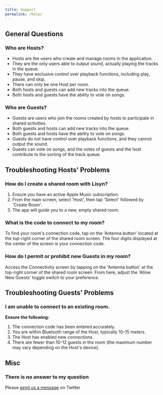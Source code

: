```yaml
---
title: Support
permalink: /help/
---
```


## General Questions

### Who are Hosts?

- Hosts are the users who create and manage rooms in the application.
- They are the only users able to output sound, actually playing the tracks in the queue.
- They have exclusive control over playback functions, including play, pause, and skip.
- There can only be one Host per room.
- Both hosts and guests can add new tracks into the queue.
- Both hosts and guests have the ability to vote on songs.

### Who are Guests?

- Guests are users who join the rooms created by hosts to participate in shared activities.
- Both guests and hosts can add new tracks into the queue.
- Both guests and hosts have the ability to vote on songs.
- Guests do not have control over playback functions, and they cannot output the sound.
- Guests can vote on songs, and the votes of guests and the host contribute to the sorting of the track queue.

## Troubleshooting Hosts' Problems

### How do I create a shared room with Lisyn?

1. Ensure you have an active Apple Music subscription.
2. From the main screen, select 'Host', then tap 'Select' followed by 'Create Room'.
3. The app will guide you to a new, empty shared room.

### What is the code to connect to my room?

To find your room's connection code, tap on the 'Antenna button' located at the top-right corner of the shared room screen. The four digits displayed at the center of the screen is your connection code.

### How do I permit or prohibit new Guests in my room?

Access the Connectivity screen by tapping on the 'Antenna button' at the top-right corner of the shared room screen. From here, adjust the 'Allow New Guests' toggle switch to your preference.

## Troubleshooting Guests' Problems

### I am unable to connect to an existing room.

**Ensure the following:**
1. The connection code has been entered accurately.
2. You are within Bluetooth range of the Host, typically 10-15 meters.
3. The Host has enabled new connections.
4. There are fewer than 10-12 guests in the room (the maximum number may vary depending on the Host's device).

## Misc

### There is no answer to my question 

Please [send us a message](https://twitter.com/lisyn_app) on Twitter
